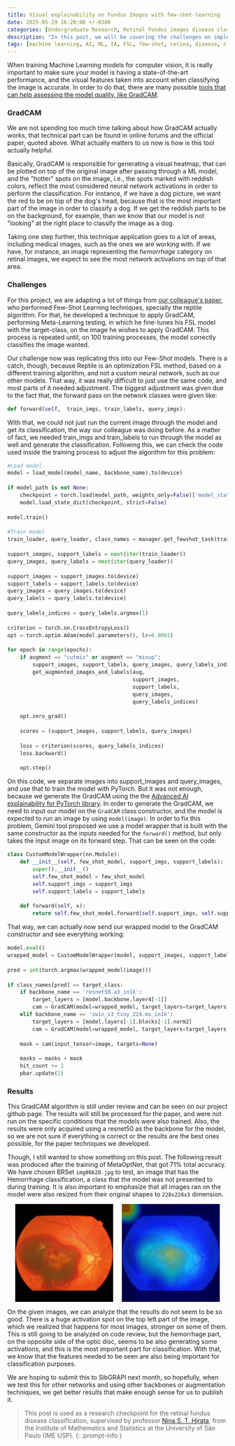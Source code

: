 ```yaml
---
title: Visual explainability on Fundus Images with few-shot-learning
date: 2025-05-29 16:20:00 +/-0300
categories: [Undergraduate Research, Retinal Fundus images disease classification]
description: "In this post, we will be covering the challenges on implementing GradCAM to adquire visual explainability on FSL models."
tags: [machine learning, AI, ML, IA, FSL, few-shot, retina, disease, classification, meta learning]
---
```


When training Machine Learning models for computer vision, it is really important to make sure your model is having a state-of-the-art performance, and the visual features taken into account when classifying the image is accurate. In order to do that, there are many possible [tools that can help assessing the model quality, like GradCAM](https://arxiv.org/abs/1610.02391).

### GradCAM

We are not spending too much time talking about how GradCAM actually works, that technical part can be found in online forums and the official paper, quoted above. What actually matters to us now is how is this tool actually helpful.

Basically, GradCAM is responsible for generating a visual heatmap, that can be plotted on top of the original image after passing through a ML model, and the "hotter" spots on the image, i.e., the spots marked with reddish colors, reflect the most considered neural network activations in order to perform the classification. For instance, if we have a dog picture, we want the red to be on top of the dog's head, because that is the most important part of the image in order to classify a dog. If we get the reddish parts to be on the background, for example, than we know that our model is not "looking" at the right place to classify the image as a dog.

Taking one step further, this technique application goes to a lot of areas, including medical images, such as the ones we are working with. If we have, for instance, an image representing the _hemorrhage_ category on retinal images, we expect to see the most network activations on top of that area.

### Challenges

For this project, we are adapting a lot of things from [our colleague's paper](https://ieeexplore.ieee.org/abstract/document/10716320), who performed Few-Shot Learning techniques, specially the reptile algorithm. For that, he developed a technique to apply GradCAM, performing Meta-Learning testing, in which he fine-tunes his FSL model with the target-class, on the image he wishes to apply GradCAM. This process is repeated until, on 100 training processes, the model correctly classifies the image wanted.

Our challenge now was replicating this into our Few-Shot models. There is a catch, though, because Reptile is an optimization FSL method, based on a different training algorithm, and not a custom neural network, such as our other models. That way, it was really difficult to just use the same code, and most parts of it needed adjustment. The biggest adjustment was given due to the fact that, the forward pass on the network classes were given like:

```python
def forward(self,  train_imgs, train_labels, query_imgs):
```

With that, we could not just run the current image through the model and get its classification, the way our colleague was doing before. As a matter of fact, we needed train_imgs and train_labels to run through the model as well and generate the classification. Following this, we can check the code used inside the training process to adjust the algorithm for this problem:

```python
#Load model
model = load_model(model_name, backbone_name).to(device)

if model_path is not None:
    checkpoint = torch.load(model_path, weights_only=False)['model_state_dict']
    model.load_state_dict(checkpoint, strict=False)

model.train()

#Train model
train_loader, query_loader, class_names = manager.get_fewshot_task(train=False)

support_images, support_labels = next(iter(train_loader))
query_images, query_labels = next(iter(query_loader))

support_images = support_images.to(device)
support_labels = support_labels.to(device)
query_images = query_images.to(device)
query_labels = query_labels.to(device)

query_labels_indices = query_labels.argmax(1)

criterion = torch.nn.CrossEntropyLoss()
opt = torch.optim.Adam(model.parameters(), lr=0.0001)

for epoch in range(epochs):
    if augment == "cutmix" or augment == "mixup":
        support_images, support_labels, query_images, query_labels_indices = \
        get_augmented_images_and_labels(aug,
                                        support_images,
                                        support_labels,
                                        query_images,
                                        query_labels_indices)

    opt.zero_grad()

    scores = (support_images, support_labels, query_images)

    loss = criterion(scores, query_labels_indices)
    loss.backward()

    opt.step()
```

On this code, we separate images into support_images and query_images, and use that to train the model with PyTorch. But it was not enough, because we generate the GradCAM using the the [Advanced AI explainability for PyTorch library](https://github.com/jacobgil/pytorch-grad-cam). In order to generate the GradCAM, we need to input our model on the `GradCAM` class constructor, and the model is expected to run an image by using `model(image)`. In order to fix this problem, Gemini tool proposed we use a model wrapper that is built with the same constructor as the inputs needed for the `forward()` method, but only takes the input image on its forward step. That can be seen on the code:

```python
class CustomModelWrapper(nn.Module):
    def __init__(self, few_shot_model, support_imgs, support_labels):
        super().__init__()
        self.few_shot_model = few_shot_model
        self.support_imgs = support_imgs
        self.support_labels = support_labels

    def forward(self, x):
        return self.few_shot_model.forward(self.support_imgs, self.support_labels, x)
```

That way, we can actually now send our wrapped model to the GradCAM constructor and see everything working:

```python
model.eval()
wrapped_model = CustomModelWrapper(model, support_images, support_labels)

pred = int(torch.argmax(wrapped_model(image)))

if class_names[pred] == target_class:
    if backbone_name == 'resnet50.a3_in1k':
        target_layers = [model.backbone.layer4[-1]]
        cam = GradCAM(model=wrapped_model, target_layers=target_layers)
    elif backbone_name == 'swin_s3_tiny_224.ms_in1k':
        target_layers = [model.layers[-1].blocks[-1].norm2]
        cam = GradCAM(model=wrapped_model, target_layers=target_layers, reshape_transform=reshape_transform)

    mask = cam(input_tensor=image, targets=None)

    masks = masks + mask
    hit_count += 1
    pbar.update(1)
```

### Results

This GradCAM algorithm is still under review and can be seen on our project github page. The results will still be processed for the paper, and were not run on the specific conditions that the models were also trained. Also, the results were only acquired using a resnet50 as the backbone for the model, so we are not sure if everything is correct or the results are the best ones possible, for the paper techniques we developed.

Though, I still wanted to show something on this post. The following result was produced after the training of MetaOptNet, that got 71% total accuracy. We have chosen BRSet `img06628.jpg` to test, an image that has the Hemorrhage classification, a class that the model was not presented to during training. It is also important to emphasize that all images ran on the model were also resized from their original shapes to `228x228x3` dimension.

<div style="display: flex; justify-content: center; gap: 20px;">
  <img src="/assets/img/2025-05-29-gradcam-on-fsl/img06628.jpg" alt="original image">
  <img src="/assets/img/2025-05-29-gradcam-on-fsl/heatmap.jpg" alt="gradcam overlay on image">
</div>

On the given images, we can analyze that the results do not seem to be so good. There is a huge activation spot on the top left part of the image, which we realized that happens for most images, stronger on some of them. This is still going to be analyzed on code review, but the hemorrhage part, on the opposite side of the optic disc, seems to be also generating some activations, and this is the most important part for classification. With that, we know that the features needed to be seen are also being important for classification purposes.

We are hoping to submit this to SibGRAPI next month, so hopefully, when we test this for other networks and using other backbones or augmentation techniques, we get better results that make enough sense for us to publish it.

> This post is used as a research checkpoint for the retinal fundus disease classification, supervised by professor [Nina S. T. Hirata](https://www.ime.usp.br/~nina/), from the Institute of Mathematics and Statistics at the University of São Paulo (IME USP).
{: .prompt-info }